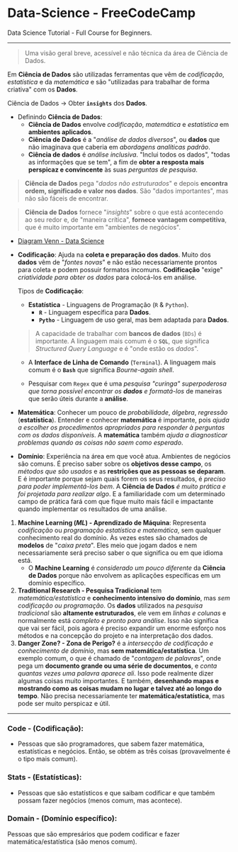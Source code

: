 # Data-Science - FreeCodeCamp

Data Science Tutorial - Full Course for Beginners.

---

> Uma visão geral breve, acessível e não técnica da área de Ciência de Dados.

Em **Ciência de Dados** são utilizadas ferramentas que vêm de _codificação_, _estatística_ e da _matemática_ e são "utilizadas para trabalhar de forma criativa" com os **Dados**.

Ciência de Dados -> Obter **``insights``** dos **Dados**.

- Definindo **Ciência de Dados**:
    - **Ciência de Dados** envolve _codificação_, _matemática_ e _estatística_ em **ambientes aplicados**.
    - **Ciência de Dados** é a "_análise de dados diversos_", ou **dados** que não imaginava que caberia em _abordagens analíticas padrão_.
    - **Ciência de dados** é _análise inclusiva_. "Inclui todos os dados", "todas as informações que se tem", a fim de **obter a resposta mais perspicaz e convincente** às suas _perguntas de pesquisa_.

> **Ciência de Dados** pega "_dados não estruturados_" e depois **encontra ordem, significado e valor nos dados**. São "dados importantes", mas não são fáceis de encontrar.

> **Ciência de Dados** fornece "_insights_" sobre o que está acontecendo ao seu redor e, de "maneira crítica", **fornece vantagem competitiva**, que é muito importante em "ambientes de negócios".

- [Diagram Venn - Data Science](http://drewconway.com/zia/2013/3/26/the-data-science-venn-diagram)

- **Codificação**: Ajuda na **coleta e preparação dos dados**. Muito dos **dados** vêm de "_fontes novas_" e não estão necessariamente prontos para coleta e podem possuir formatos incomuns. **Codificação** "exige" _criatividade para obter os dados_ para colocá-los em análise.
    
    Tipos de **Codificação**:
    - **Estatística** - Linguagens de Programação (``R`` & ``Python``).
        - **``R``** - Linguagem específica para **Dados**.
        - **``Pytho``** - Linguagem de uso geral, mas bem adaptada para **Dados**.

    > A capacidade de trabalhar com **bancos de dados** (``BDs``) é importante. A linguagem mais comum é o **``SQL``**, que significa _Structured Query Language_ e é "onde estão os _dados_".

    - A **Interface de Linha de Comando** (``Terminal``). A linguagem mais comum é o **``Bash``** que significa _Bourne-again shell_.

    - Pesquisar com ``Regex`` que é uma _pesquisa "curinga" superpoderosa que torna possível encontrar os **dados** e formatá-los_ de maneiras que serão úteis durante a **análise**.
        
- **Matemática**: Conhecer um pouco de _probabilidade_, _álgebra_, _regressão_ (**estatística**). Entender e conhecer **matemática** é importante, pois _ajuda a escolher os procedimentos apropriados para responder à perguntas com os dados disponíveis_. A **matemática** também _ajuda a diagnosticar problemas quando as coisas não saem como esperado_.

- **Domínio**: Experiência na área em que você atua. Ambientes de negócios são comuns. É preciso saber sobre os **objetivos desse campo**, os _métodos que são usados_ e as **restrições que as pessoas se deparam**. E é importante porque sejam quais forem os seus resultados, é _preciso para poder implementá-los bem_. A **Ciência de Dados** _é muito prática e foi projetada para realizar algo_. E a familiaridade com um determinado campo de prática fará com que fique muito mais fácil e impactante quando implementar os resultados de uma análise.

1. **Machine Learning (_ML_) - Aprendizado de Máquina**: Representa _codificação_ ou _programação estatística e matemática_, sem qualquer conhecimento real do domínio. Às vezes estes são chamados de **modelos** de "_caixa preta_". Eles meio que jogam dados e nem necessariamente será preciso saber o que significa ou em que idioma está.
    - O **Machine Learning** é _considerado um pouco diferente_ da **Ciência de Dados** porque não envolvem as aplicações específicas em um domínio específico.
2. **Traditional Research - Pesquisa Tradicional** tem _matemática/estatística_ e **conhecimento intensivo do domínio**, mas _sem codificação ou programação_. Os **dados** utilizados na _pesquisa tradicional_ são **altamente estruturados**, ele vem em _linhas e colunas_ e normalmente está _completo e pronto para análise_. Isso não significa que vai ser fácil, pois agora é preciso expandir um enorme esforço nos métodos e na concepção do projeto e na interpretação dos dados. 
3. **Danger Zone? - Zona de Perigo?** é a _intersecção de codificação e conhecimento de domínio_, mas **sem matemática/estatística**. Um exemplo comum, o que é chamado de "_contagem de palavras_", onde pega um **documento grande ou uma série de documentos**, e _conta quantas vezes uma palavra aparece ali_. Isso pode realmente dizer algumas coisas muito importantes. E também, **desenhando mapas e mostrando como as coisas mudam no lugar e talvez até ao longo do tempo**. Não precisa necessariamente ter **matemática/estatística**, mas pode ser muito perspicaz e útil.

---

### Code - (Codificação):

- Pessoas que são programadores, que sabem fazer matemática, estatísticas e negócios. Então, se obtém as três coisas (provavelmente é o tipo mais comum).

### Stats - (Estatísticas):

- Pessoas que são estatísticos e que saibam codificar e que também possam fazer negócios (menos comum, mas acontece).

### Domain - (Domínio específico):

Pessoas que são empresários que podem codificar e fazer matemática/estatística (são menos comum).

